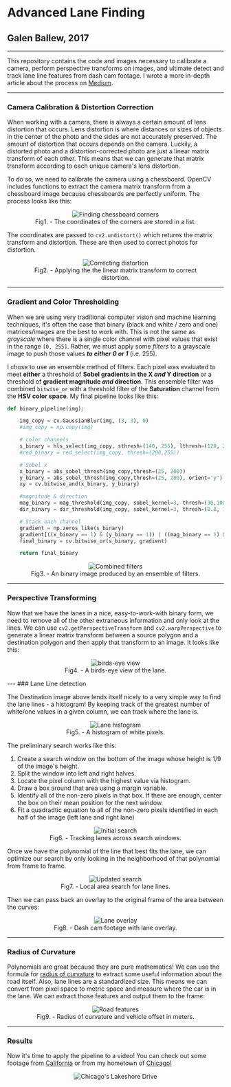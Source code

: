 # Advanced Lane Finding
## Galen Ballew, 2017
---

This repository contains the code and images necessary to calibrate a camera, perform perspective transforms on images, and ultimate detect and track lane line features from dash cam footage. I wrote a more in-depth article about the process on [Medium](https://medium.com/@galen.ballew/).

---
### Camera Calibration & Distortion Correction

When working with a camera, there is always a certain amount of lens distortion that occurs. Lens distortion is where distances or sizes of objects in the center of the photo and the sides are not accurately preserved. The amount of distortion that occurs depends on the camera. Luckily, a distorted photo and a distortion-corrected photo are just a linear matrix transform of each other. This means that we can generate that matrix transform according to each unique camera's lens distortion.  

To do so, we need to calibrate the camera using a chessboard. OpenCV includes functions to extract the camera matrix transform from a chessboard image because chessboards are perfectly uniform. The process looks like this:

<center>
<figure>
<img src="saved_figures/chess_corners.png" alt="Finding chessboard corners"/>
<figcaption>Fig1. - The coordinates of the corners are stored in a list.</figcaption>
</figure>
</center>

The coordinates are passed to `cv2.undistort()` which returns the matrix transform and distortion. These are then used to correct photos for distortion.

<center>
<figure>
<img src="saved_figures/undistorted_chess.png" alt="Correcting distortion"/>
<figcaption>Fig2. - Applying the the linear matrix transform to correct distortion.</figcaption>
</figure>
</center>

---
###  Gradient and Color Thresholding

When we are using very traditional computer vision and machine learning techniques, it's often the case that binary (black and white / zero and one) matrices/images are the best to work with. This is not the same as *grayscale* where there is a single color channel with pixel values that exist in the range `[0, 255]`. Rather, we must apply some *filters* to a grayscale image to push those values ***to either 0 or 1*** (i.e. 255).

I chose to use an ensemble method of filters. Each pixel was evaluated to meet **either** a threshold of **Sobel gradients in the X *and* Y direction** or a threshold of **gradient magnitude *and* direction**. This ensemble filter was combined `bitwise_or` with a threshold filter of the **Saturation** channel from the **HSV color space**. My final pipeline looks like this:

```python
def binary_pipeline(img):

    img_copy = cv.GaussianBlur(img, (3, 3), 0)
    #img_copy = np.copy(img)

    # color channels
    s_binary = hls_select(img_copy, sthresh=(140, 255), lthresh=(120, 255))
    #red_binary = red_select(img_copy, thresh=(200,255))

    # Sobel x
    x_binary = abs_sobel_thresh(img_copy,thresh=(25, 200))
    y_binary = abs_sobel_thresh(img_copy,thresh=(25, 200), orient='y')
    xy = cv.bitwise_and(x_binary, y_binary)

    #magnitude & direction
    mag_binary = mag_threshold(img_copy, sobel_kernel=3, thresh=(30,100))
    dir_binary = dir_threshold(img_copy, sobel_kernel=3, thresh=(0.8, 1.2))

    # Stack each channel
    gradient = np.zeros_like(s_binary)
    gradient[((x_binary == 1) & (y_binary == 1)) | ((mag_binary == 1) & (dir_binary == 1))] = 1
    final_binary = cv.bitwise_or(s_binary, gradient)

    return final_binary
  ```

  <center>
  <figure>
  <img src="saved_figures/combined_filters.png" alt="Combined filters"/>
  <figcaption>Fig3. - An binary image produced by an ensemble of filters.</figcaption>
  </figure>
  </center>

---
### Perspective Transforming

Now that we have the lanes in a nice, easy-to-work-with binary form, we need to remove all of the other extraneous information and only look at the lines. We can use `cv2.getPerspectiveTransform` and `cv2.warpPerspective` to generate a linear matrix transform between a source polygon and a destination polygon and then apply that transform to an image. It looks like this:

<center>
<figure>
<img src="saved_figures/perspective_transform.png" alt="birds-eye view"/>
<figcaption>Fig4. - A birds-eye view of the lane.</figcaption>
</figure>
</center>
---
### Lane Line detection

The Destination image above lends itself nicely to a very simple way to find the lane lines - a histogram! By keeping track of the greatest number of white/one values in a given column, we can track where the lane is.

<center>
<figure>
<img src="saved_figures/lane_histogram.png" alt="Lane histogram"/>
<figcaption>Fig5. - A histogram of white pixels.</figcaption>
</figure>
</center>

 The preliminary search works like this:

  1. Create a search window on the bottom of the image whose height is 1/9 of the image's height.
  2. Split the window into left and right halves.
  3. Locate the pixel column with the highest value via histogram.
  4. Draw a box around that area using a margin variable.
  5. Identify all of the non-zero pixels in that box. If there are enough, center the box on their mean position for the next window.
  6. Fit a quadradtic equation to all of the non-zero pixels identified in each half of the image (left lane and right lane)

<center>
<figure>
<img src="saved_figures/01_window_search.png" alt="Initial search"/>
<figcaption>Fig6. - Tracking lanes across search windows.</figcaption>
</figure>
</center>

Once we have the polynomial of the line that best fits the lane, we can optimize our search by only looking in the neighborhood of that polynomial from frame to frame.

<center>
<figure>
<img src="saved_figures/02_updated_search_window.png" alt="Updated search"/>
<figcaption>Fig7. - Local area search for lane lines.</figcaption>
</figure>
</center>

Then we can pass back an overlay to the original frame of the area between the curves:

<center>
<figure>
<img src="saved_figures/lane_polygon.png" alt="Lane overlay"/>
<figcaption>Fig8. - Dash cam footage with lane overlay.</figcaption>
</figure>
</center>

---
### Radius of Curvature

Polynomials are great because they are pure mathematics! We can use the formula for [radius of curvature](https://en.wikipedia.org/wiki/Radius_of_curvature) to extract some useful information about the road itself. Also, lane lines are a standardized size. This means we can convert from pixel space to metric space and measure where the car is in the lane. We can extract those features and output them to the frame:

<center>
<figure>
<img src="output_images/lane_straight_lines1.jpg" alt="Road features"/>
<figcaption>Fig9. - Radius of curvature and vehicle offset in meters.</figcaption>
</figure>
</center>

---
### Results

Now it's time to apply the pipeline to a video! You can check out some footage from [California](https://www.youtube.com/watch?v=8eV1DmNeFeI) or from my hometown of [Chicago!](https://www.youtube.com/watch?v=PlzuzUEjCPc)

<center>
<figure>
<img src="saved_figures/chicago_thumbnail.jpg" alt="Chicago's Lakeshore Drive"/>
</figure>
</center>
